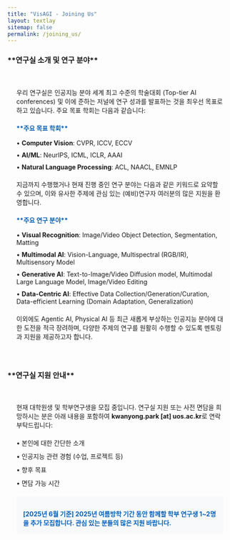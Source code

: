 ```yaml
---
title: "VisAGI - Joining Us"
layout: textlay
sitemap: false
permalink: /joining_us/
---
```


<h3>**연구실 소개 및 연구 분야**</h3>

<div class="well" style="padding: 20px; margin-bottom: 30px; box-shadow: none;">
<p style="margin-bottom: 20px;">
우리 연구실은 인공지능 분야 세계 최고 수준의 학술대회 (Top-tier AI conferences) 및 이에 준하는 저널에 연구 성과를 발표하는 것을 최우선 목표로 하고 있습니다. 주요 목표 학회는 다음과 같습니다:
</p>

<div style="margin-bottom: 20px;">
<h4 style="color: #005EB8; margin-bottom: 15px;">**주요 목표 학회**</h4>
<ul style="list-style-type: none; padding-left: 0;">
  <li style="margin-bottom: 10px;">• <b>Computer Vision</b>: CVPR, ICCV, ECCV</li>
  <li style="margin-bottom: 10px;">• <b>AI/ML</b>: NeurIPS, ICML, ICLR, AAAI</li>
  <li style="margin-bottom: 10px;">• <b>Natural Language Processing</b>: ACL, NAACL, EMNLP</li>
</ul>
</div>

<p style="margin-bottom: 20px;">
지금까지 수행했거나 현재 진행 중인 연구 분야는 다음과 같은 키워드로 요약할 수 있으며, 이와 유사한 주제에 관심 있는 (예비)연구자 여러분의 많은 지원을 환영합니다.
</p>

<div style="margin-bottom: 20px;">
<h4 style="color: #005EB8; margin-bottom: 15px;">**주요 연구 분야**</h4>
<ul style="list-style-type: none; padding-left: 0;">
  <li style="margin-bottom: 10px;">• <b>Visual Recognition</b>: Image/Video Object Detection, Segmentation, Matting</li>
  <li style="margin-bottom: 10px;">• <b>Multimodal AI</b>: Vision-Language, Multispectral (RGB/IR), Multisensory Model</li>
  <li style="margin-bottom: 10px;">• <b>Generative AI</b>: Text-to-Image/Video Diffusion model, Multimodal Large Language Model, Image/Video Editing</li>
  <li style="margin-bottom: 10px;">• <b>Data-Centric AI</b>: Effective Data Collection/Generation/Curation, Data-efficient Learning (Domain Adaptation, Generalization)</li>
</ul>
</div>

<p>
이외에도 Agentic AI, Physical AI 등 최근 새롭게 부상하는 인공지능 분야에 대한 도전을 적극 장려하며, 다양한 주제의 연구를 원활히 수행할 수 있도록 멘토링과 지원을 제공하고자 합니다.
</p>
</div>

<h3>**연구실 지원 안내**</h3>

<div class="well" style="padding: 20px; margin-bottom: 30px; box-shadow: none;">
<p style="margin-bottom: 20px;">
현재 대학원생 및 학부연구생을 모집 중입니다. 연구실 지원 또는 사전 면담을 희망하시는 분은 아래 내용을 포함하여 <b>kwanyong.park [at] uos.ac.kr</b>로 연락 부탁드립니다:
</p>

<ul style="list-style-type: none; padding-left: 0;">
  <li style="margin-bottom: 10px;">• 본인에 대한 간단한 소개</li>
  <li style="margin-bottom: 10px;">• 인공지능 관련 경험 (수업, 프로젝트 등)</li>
  <li style="margin-bottom: 10px;">• 향후 목표</li>
  <li style="margin-bottom: 10px;">• 면담 가능 시간</li>
</ul>

<div style="background-color: #f8f9fa; padding: 15px; border-radius: 5px; margin-top: 20px;">
<p style="margin-bottom: 0; color: #005EB8;">
<b>[2025년 6월 기준] 2025년 여름방학 기간 동안 함께할 학부 연구생 1~2명을 추가 모집합니다. 관심 있는 분들의 많은 지원 바랍니다.</b>
</p>
</div>
</div>